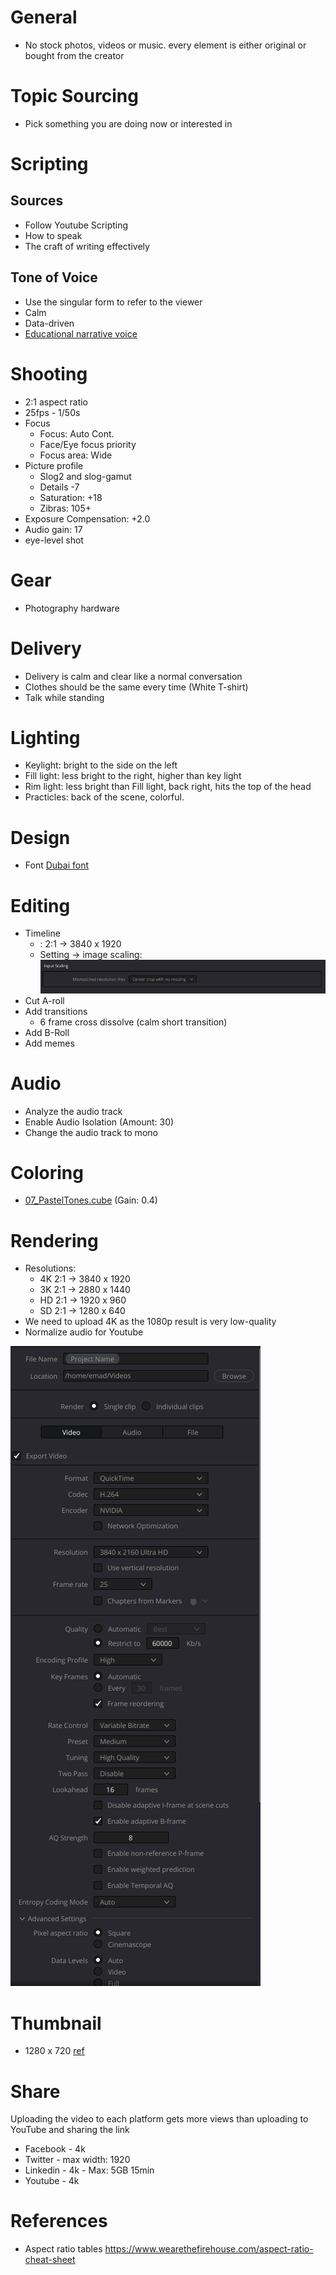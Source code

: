 # General

+ No stock photos, videos or music. every element is either original or bought from the creator


# Topic Sourcing

- Pick something you are doing now or interested in

# Scripting

## Sources
- Follow Youtube Scripting
- How to speak
- The craft of writing effectively

## Tone of Voice
+ Use the singular form to refer to the viewer
+ Calm
+ Data-driven
+ [Educational narrative voice ](https://youtu.be/wfUT6eY0Krw?t=910)

# Shooting

+ 2:1 aspect ratio
+ 25fps - 1/50s
+ Focus
  + Focus: Auto Cont.
  + Face/Eye focus priority
  + Focus area: Wide
+ Picture profile
  + Slog2 and slog-gamut
  + Details -7
  + Saturation: +18
  + Zibras: 105+
+ Exposure Compensation: +2.0
+ Audio gain: 17
+ eye-level shot

# Gear 

- Photography hardware

# Delivery
+ Delivery is calm and clear like a normal conversation
+ Clothes should be the same every time (White T-shirt)
+ Talk while standing

# Lighting
  + Keylight: bright to the side on the left
  + Fill light: less bright to the right, higher than key light
  + Rim light: less bright than Fill light, back right, hits the top of the head
  + Practicles: back of the scene, colorful.

# Design 
+ Font [Dubai font](https://dubaifont.com/)
  
# Editing
+ Timeline
  + : 2:1 -> 3840 x 1920
  + Setting -> image scaling: ![](/public/87065021e32871d10783a13bfa33114e80c7c56b42aedb829fc81aff12c86465.png)
+ Cut A-roll
+ Add transitions
  + 6 frame cross dissolve (calm short transition)
+ Add B-Roll
+ Add memes

# Audio
+ Analyze the audio track
+ Enable Audio Isolation (Amount: 30)
+ Change the audio track to mono

# Coloring
+ [07_PastelTones.cube](/public/7af475ea75433d86a859afea3ac6ce0371ee54407e2ed68158c7ba2fcead9603.cube)  (Gain: 0.4)

# Rendering
- Resolutions:
  - 4K 2:1 -> 3840 x 1920
  - 3K 2:1 -> 2880 x 1440
  - HD 2:1 -> 1920 x 960
  - SD 2:1 -> 1280 x 640
- We need to upload 4K as the 1080p result is very low-quality
- Normalize audio for Youtube

![](/public/701f2fe428c184e7332547ad6fc1de39c682ca7cf290bd119432c4c3c280603e.png)

# Thumbnail
+ 1280 x 720 [ref](https://support.google.com/youtube/answer/72431)

# Share
Uploading the video to each platform gets more views than uploading to YouTube and sharing the link

+ Facebook - 4k
+ Twitter - max width: 1920
+ Linkedin - 4k - Max: 5GB 15min 
+ Youtube - 4k

# References
+ Aspect ratio tables https://www.wearethefirehouse.com/aspect-ratio-cheat-sheet
